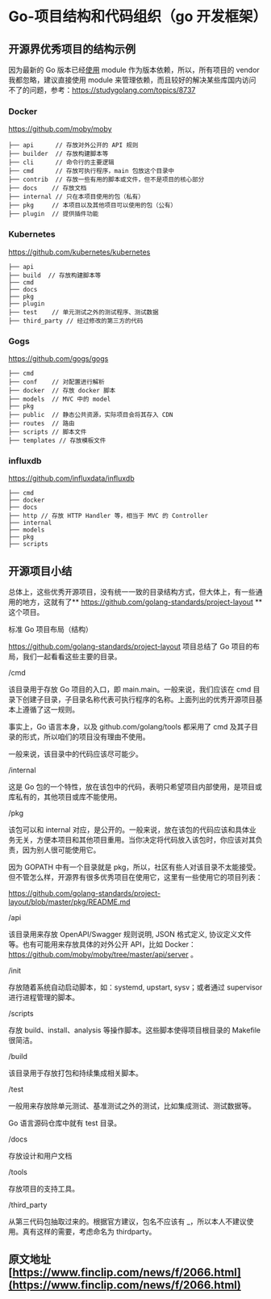 # Go-项目结构和代码组织（go 开发框架）



## 开源界优秀项目的结构示例

因为最新的 Go 版本已经[使用](https://www.finclip.com/news/tags-92.html) module 作为版本依赖，所以，所有项目的 vendor 我都忽略，建议直接使用 module 来管理依赖，而且较好的解决某些库国内访问不了的问题，参考：https://studygolang.com/topics/8737

### Docker

https://github.com/moby/moby

```
├── api      // 存放对外公开的 API 规则
├── builder  // 存放构建脚本等
├── cli      // 命令行的主要逻辑
├── cmd      // 存放可执行程序，main 包放这个目录中
├── contrib  // 存放一些有用的脚本或文件，但不是项目的核心部分
├── docs    // 存放文档
├── internal // 只在本项目使用的包（私有）
├── pkg     // 本项目以及其他项目可以使用的包（公有）
├── plugin  // 提供插件功能
```

### Kubernetes

https://github.com/kubernetes/kubernetes

```
├── api
├── build  // 存放构建脚本等
├── cmd
├── docs
├── pkg
├── plugin
├── test    // 单元测试之外的测试程序、测试数据
├── third_party // 经过修改的第三方的代码
```

### Gogs

https://github.com/gogs/gogs

```
├── cmd
├── conf    // 对配置进行解析
├── docker  // 存放 docker 脚本
├── models  // MVC 中的 model
├── pkg
├── public  // 静态公共资源，实际项目会将其存入 CDN
├── routes  // 路由
├── scripts // 脚本文件
├── templates // 存放模板文件
```



### influxdb

https://github.com/influxdata/influxdb

```
├── cmd
├── docker
├── docs
├── http // 存放 HTTP Handler 等，相当于 MVC 的 Controller
├── internal
├── models
├── pkg
├── scripts
```



## 开源项目小结

总体上，这些优秀开源项目，没有统一一致的目录结构方式，但大体上，有一些通用的地方，这就有了\*\* https://github.com/golang-standards/project-layout \*\*这个项目。

标准 Go 项目布局（结构）

https://github.com/golang-standards/project-layout 项目总结了 Go 项目的布局，我们一起看看这些主要的目录。

/cmd

该目录用于存放 Go 项目的入口，即 main.main。一般来说，我们应该在 cmd 目录下创建子目录，子目录名称代表可执行程序的名称。上面列出的优秀开源项目基本上遵循了这一规则。

事实上，Go 语言本身，以及 github.com/golang/tools 都采用了 cmd 及其子目录的形式，所以咱们的项目没有理由不使用。

一般来说，该目录中的代码应该尽可能少。

/internal

这是 Go 包的一个特性，放在该包中的代码，表明只希望项目内部使用，是项目或库私有的，其他项目或库不能使用。

/pkg

该包可以和 internal 对应，是公开的。一般来说，放在该包的代码应该和具体业务无关，方便本项目和其他项目重用。当你决定将代码放入该包时，你应该对其负责，因为别人很可能使用它。

因为 GOPATH 中有一个目录就是 pkg，所以，社区有些人对该目录不太能接受。但不管怎么样，开源界有很多优秀项目在使用它，这里有一些使用它的项目列表：

https://github.com/golang-standards/project-layout/blob/master/pkg/README.md

/api

该目录用来存放 OpenAPI/Swagger 规则说明, JSON 格式定义, 协议定义文件等。也有可能用来存放具体的对外公开 API，比如 Docker：https://github.com/moby/moby/tree/master/api/server 。

/init

存放随着系统自动启动脚本，如：systemd, upstart, sysv；或者通过 supervisor 进行进程管理的脚本。

/scripts

存放 build、install、analysis 等操作脚本。这些脚本使得项目根目录的 Makefile 很简洁。

/build

该目录用于存放打包和持续集成相关脚本。

/test

一般用来存放除单元测试、基准测试之外的测试，比如集成测试、测试数据等。

Go 语言源码仓库中就有 test 目录。

/docs

存放设计和用户文档

/tools

存放项目的支持工具。

/third\_party

从第三代码包抽取过来的。根据官方建议，包名不应该有 \_，所以本人不建议使用。真有这样的需要，考虑命名为 thirdparty。



## 原文地址 [https://www.finclip.com/news/f/2066.html](https://www.finclip.com/news/f/2066.html)
